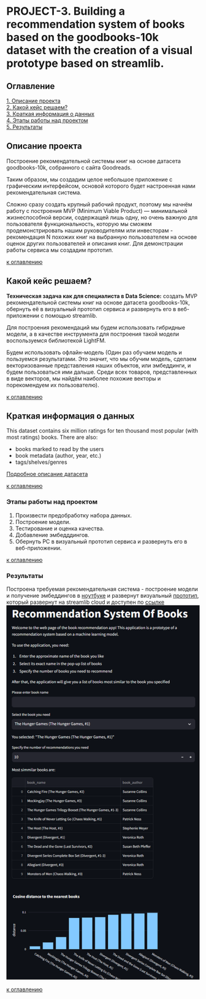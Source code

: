 # PROJECT-3. Building a recommendation system of books based on the goodbooks-10k dataset with the creation of a visual prototype based on streamlib.

## Оглавление  
[1. Описание проекта](README.md#Описание-проекта)  
[2. Какой кейс решаем?](README.md#Какой-кейс-решаем)  
[3. Краткая информация о данных](README.md#Краткая-информация-о-данных)  
[4. Этапы работы над проектом](README.md#Этапы-работы-над-проектом)  
[5. Результаты](README.md#Результаты)    

## Описание проекта    

Построение рекомендательной системы книг на основе датасета goodbooks-10k, собранного с сайта Goodreads. 

Таким образом, мы создадим целое небольшое приложение с графическим интерфейсом, основой которого будет настроенная нами рекомендательная система.

Сложно сразу создать крупный рабочий продукт, поэтому мы начнём работу с построения MVP (Minimum Viable Product) — минимальной жизнеспособной версии, содержащей лишь одну, но очень важную для пользователя функциональность, которую мы сможем продемонстрировать нашим руководителям или инвесторам - рекомендация N похожих книг на выбранную пользователем на основе оценок других пользователей и описания книг. Для демонстрации работы сервиса мы создадим прототип.



[к оглавлению](README.md#Оглавление)


## Какой кейс решаем?    

**Техническая задача как для специалиста в Data Science:** создать MVP рекомендательной системы книг на основе датасета goodbooks-10k, обернуть её в визуальный прототип сервиса и развернуть его в веб-приложении с помощью streamlib.

Для построения рекомендаций мы будем использовать гибридные модели, а в качестве инструмента для построения такой модели воспользуемся библиотекой LightFM.

Будем использовать офлайн-модель (Один раз обучаем модель и пользуемся результатами. Это значит, что мы обучим модель, сделаем векторизованные представления наших объектов, или эмбеддинги, и будем пользоваться ими дальше. Среди всех товаров, представленных в виде векторов, мы найдём наиболее похожие векторы и порекомендуем их пользователю).





[к оглавлению](README.md#Оглавление)

## Краткая информация о данных

This dataset contains six million ratings for ten thousand most popular (with most ratings) books. There are also:

* books marked to read by the users
* book metadata (author, year, etc.)
* tags/shelves/genres

[Подробное описание датасета](https://github.com/zygmuntz/goodbooks-10k)



[к оглавлению](README.md#Оглавление)


### Этапы работы над проектом  

1. Произвести предобработку набора данных.
2. Построение модели.
3. Тестирование и оценка качества.
4. Добавление эмбедддингов.
5. Обернуть РС в визуальный прототип сервиса и развернуть его в веб-приложении.


[к оглавлению](README.md#Оглавление)

### Результаты

Построена требуемая рекомендательная система - построение модели и получение эмбеддингов в [ноутбуке](https://github.com/maxwolf28/data-science-learning-projects/tree/main/Mini_projects/Project-3/rs_building.ipynb) и развернут визуальный [прототип](https://github.com/maxwolf28/data-science-learning-projects/tree/main/Mini_projects/Project-3/app/app.py), который развернут на streamlib cloud и доступен по [ссылке](https://project-3-recommendation-system-of-books.streamlit.app/)
![Alt text](image.png)


[к оглавлению](README.md#Оглавление)


